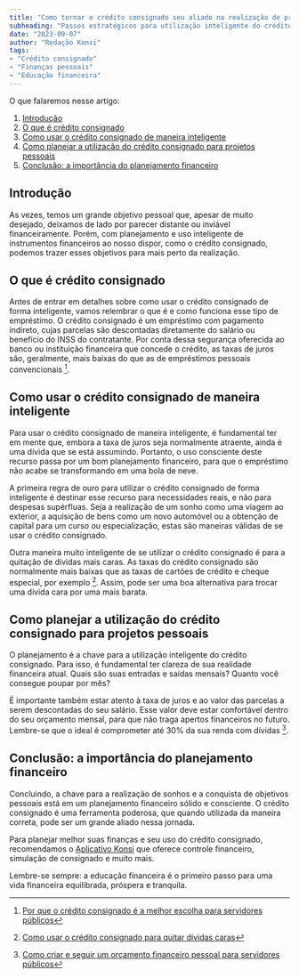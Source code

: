 ```yaml
---
title: "Como tornar o crédito consignado seu aliado na realização de projetos pessoais"
subheading: "Passos estratégicos para utilização inteligente do crédito consignado"
date: "2023-09-07"
author: "Redação Konsi"
tags:
- "Crédito consignado"
- "Finanças pessoais"
- "Educação financeira"
---
```


O que falaremos nesse artigo:

1. [Introdução](#introducao)
2. [O que é crédito consignado](#creditoConsignado)
3. [Como usar o crédito consignado de maneira inteligente](#usarCreditoConsignado)
4. [Como planejar a utilização do crédito consignado para projetos pessoais](#planejarUtilizacao)
5. [Conclusão: a importância do planejamento financeiro](#conclusao)

## Introdução <a name="introducao"></a>

As vezes, temos um grande objetivo pessoal que, apesar de muito desejado, deixamos de lado por parecer distante ou inviável financeiramente. Porém, com planejamento e uso inteligente de instrumentos financeiros ao nosso dispor, como o crédito consignado, podemos trazer esses objetivos para mais perto da realização. 

## O que é crédito consignado <a name="creditoConsignado"></a>

Antes de entrar em detalhes sobre como usar o crédito consignado de forma inteligente, vamos relembrar o que é e como funciona esse tipo de empréstimo. O crédito consignado é um empréstimo com pagamento indireto, cujas parcelas são descontadas diretamente do salário ou benefício do INSS do contratante. Por conta dessa segurança oferecida ao banco ou instituição financeira que concede o crédito, as taxas de juros são, geralmente, mais baixas do que as de empréstimos pessoais convencionais [^1^].

## Como usar o crédito consignado de maneira inteligente <a name="usarCreditoConsignado"></a>

Para usar o crédito consignado de maneira inteligente, é fundamental ter em mente que, embora a taxa de juros seja normalmente atraente, ainda é uma dívida que se está assumindo. Portanto, o uso consciente deste recurso passa por um bom planejamento financeiro, para que o empréstimo não acabe se transformando em uma bola de neve.

A primeira regra de ouro para utilizar o crédito consignado de forma inteligente é destinar esse recurso para necessidades reais, e não para despesas supérfluas. Seja a realização de um sonho como uma viagem ao exterior, a aquisição de bens como um novo automóvel ou a obtenção de capital para um curso ou especialização, estas são maneiras válidas de se usar o crédito consignado.

Outra maneira muito inteligente de se utilizar o crédito consignado é para a quitação de dívidas mais caras. As taxas do crédito consignado são normalmente mais baixas que as taxas de cartões de crédito e cheque especial, por exemplo [^2^]. Assim, pode ser uma boa alternativa para trocar uma dívida cara por uma mais barata. 

## Como planejar a utilização do crédito consignado para projetos pessoais <a name="planejarUtilizacao"></a>

O planejamento é a chave para a utilização inteligente do crédito consignado. Para isso, é fundamental ter clareza de sua realidade financeira atual. Quais são suas entradas e saídas mensais? Quanto você consegue poupar por mês?

É importante também estar atento à taxa de juros e ao valor das parcelas a serem descontadas do seu salário. Esse valor deve estar confortável dentro do seu orçamento mensal, para que não traga apertos financeiros no futuro. Lembre-se que o ideal é comprometer até 30% da sua renda com dívidas [^3^].

## Conclusão: a importância do planejamento financeiro <a name="conclusao"></a>

Concluindo, a chave para a realização de sonhos e a conquista de objetivos pessoais está em um planejamento financeiro sólido e consciente. O crédito consignado é uma ferramenta poderosa, que quando utilizada da maneira correta, pode ser um grande aliado nessa jornada.

Para planejar melhor suas finanças e seu uso do crédito consignado, recomendamos o [Aplicativo Konsi](href-to-url) que oferece controle financeiro, simulação de consignado e muito mais.

Lembre-se sempre: a educação financeira é o primeiro passo para uma vida financeira equilibrada, próspera e tranquila.

[^1^]: [Por que o crédito consignado é a melhor escolha para servidores públicos](https://www.konsi.com.br/postagem/por-que-o-crdito-consignado-a-melhor-escolha-para-servidores-pblicos)
[^2^]: [Como usar o crédito consignado para quitar dívidas caras](https://www.konsi.com.br/postagem/como-usar-o-crdito-consignado-para-quitar-dvidas-caras)
[^3^]: [Como criar e seguir um orçamento financeiro pessoal para servidores públicos](https://www.konsi.com.br/postagem/como-criar-e-seguir-um-oramento-financeiro-pessoal-para-servidores-pblicos)
